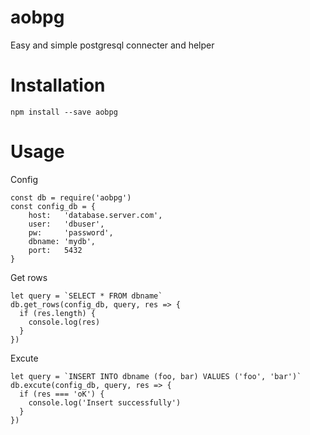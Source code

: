 # aobpg
Easy and simple postgresql connecter and helper

# Installation
```
npm install --save aobpg
```

# Usage
Config
```
const db = require('aobpg')
const config_db = {
	host:   'database.server.com',
	user:   'dbuser',
	pw:     'password',
	dbname: 'mydb',
	port:   5432
}
```

Get rows
```
let query = `SELECT * FROM dbname`
db.get_rows(config_db, query, res => {
  if (res.length) {
    console.log(res)
  }
})
```

Excute
```
let query = `INSERT INTO dbname (foo, bar) VALUES ('foo', 'bar')`
db.excute(config_db, query, res => {
  if (res === 'oK') {
    console.log('Insert successfully')
  }
})
```

